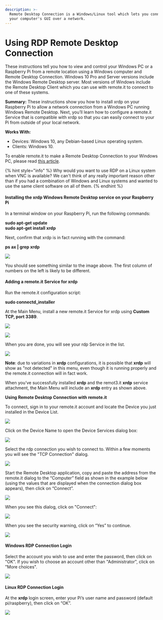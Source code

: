 ```yaml
---
description: >-
  Remote Desktop Connection is a Windows/Linux tool which lets you connect to
  your computer's GUI over a network.
---
```


# Using RDP Remote Desktop Connection

These instructions tell you how to view and control your Windows PC or a Raspberry Pi from a remote location using a Windows computer and Remote Desktop Connection.  Windows 10 Pro and Server versions include the Windows Remote Desktop server.  Most versions of Windows include the Remote Desktop Client which you can use with remote.it to connect to one of these systems.

**Summary:** These instructions show you how to install xrdp on your Raspberry Pi to allow a network connection from a Windows PC running Windows Remote Desktop.  Next, you’ll learn how to configure a remote.it Service that is compatible with xrdp so that you can easily connect to your Pi from outside of your local network.

**Works With:**

* Devices: Windows 10, any Debian-based Linux operating system.
* Clients: Windows 10.

To enable remote.it to make a Remote Desktop Connection to your Windows PC, please read [this article](https://remot3it.zendesk.com/hc/en-us/articles/360021173091-remote-it-Connect-for-Windows-now-available).

{% hint style="info" %}
Why would you want to use RDP on a Linux system when VNC is available?  We can't think of any really important reason other than if you had a combination of Windows and Linux systems and wanted to use the same client software on all of them.
{% endhint %}

#### **Installing the xrdp Windows Remote Desktop service on your Raspberry Pi**

In a terminal window on your Raspberry Pi, run the following commands:

**sudo apt-get update  
sudo apt-get install xrdp**

Next, confirm that xrdp is in fact running with the command:

**ps ax \| grep xrdp**

![](../../../.gitbook/assets/image%20%28171%29.png)

You should see something similar to the image above.  The first column of numbers on the left is likely to be different.

#### **Adding a remote.it Service for xrdp**

Run the remote.it configuration script:

**sudo connectd\_installer**

At the Main Menu, install a new remote.it Service for xrdp using **Custom TCP, port 3389**.

![](../../../.gitbook/assets/image%20%2855%29.png)

![](../../../.gitbook/assets/image%20%28165%29.png)

When you are done, you will see your rdp Service in the list.

![](../../../.gitbook/assets/image%20%286%29.png)

**Note**: due to variations in **xrdp** configurations, it is possible that **xrdp** will show as "not detected" in this menu, even though it is running properly and the remote.it connection will in fact work. 

When you’ve successfully installed **xrdp** and the remot3.it **xrdp** service attachment, the Main Menu will include an **xrdp** entry as shown above.

**Using Remote Desktop Connection with remote.it**

To connect, sign in to your remote.it account and locate the Device you just installed in the Device List.

![](../../../.gitbook/assets/image%20%28196%29.png)

Click on the Device Name to open the Device Services dialog box:

![](../../../.gitbook/assets/image%20%28110%29.png)

Select the rdp connection you wish to connect to.  Within a few moments you will see the "TCP Connection" dialog.

![](../../../.gitbook/assets/image%20%28124%29.png)

Start the Remote Desktop application, copy and paste the address from the remote.it dialog to the “Computer” field as shown in the example below \(using the values that are displayed when the connection dialog box appears\), then click on “Connect”.

![](../../../.gitbook/assets/image%20%2839%29.png)

When you see this dialog, click on "Connect":

![](../../../.gitbook/assets/image%20%28121%29.png)

When you see the security warning, click on “Yes” to continue.

![](../../../.gitbook/assets/image%20%2844%29.png)

#### **Windows RDP Connection Login**

Select the account you wish to use and enter the password, then click on "OK".  If you wish to choose an account other than "Administrator", click on "More choices".

![](../../../.gitbook/assets/image%20%28209%29.png)

#### **Linux RDP Connection Login**

At the **xrdp** login screen, enter your Pi’s user name and password \(default pi/raspberry\), then click on “OK”.

![](../../../.gitbook/assets/image%20%2889%29.png)

